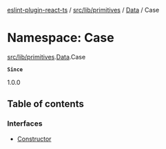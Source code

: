 [eslint-plugin-react-ts](../README.md) / [src/lib/primitives](src_lib_primitives.md) / [Data](src_lib_primitives.Data.md) / Case

# Namespace: Case

[src/lib/primitives](src_lib_primitives.md).[Data](src_lib_primitives.Data.md).Case

**`Since`**

1.0.0

## Table of contents

### Interfaces

- [Constructor](../interfaces/src_lib_primitives.Data.Case.Constructor.md)
